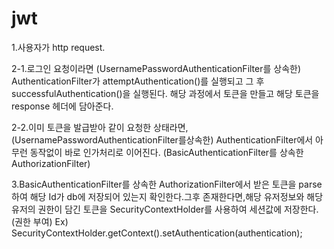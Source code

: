 # jwt
1.사용자가 http request.

2-1.로그인 요청이라면 (UsernamePasswordAuthenticationFilter를 상속한) AuthenticationFilter가
attemptAuthentication()를 실행되고 그 후 successfulAuthentication()을 실행된다.
해당 과정에서 토큰을 만들고 해당 토큰을 response 헤더에 담아준다.

2-2.이미 토큰을 발급받아 같이 요청한 상태라면, (UsernamePasswordAuthenticationFilter를상속한) AuthenticationFilter에서 아무런 동작없이 바로 인가처리로 이어진다.
(BasicAuthenticationFilter를 상속한 AuthorizationFilter)

3.BasicAuthenticationFilter를 상속한 AuthorizationFilter에서 받은 토큰을 parse하여 해당 Id가 db에
저장되어 있는지 확인한다.그후 존재한다면,해당 유저정보와 해당 유저의 권한이 담긴 토큰을
SecurityContextHolder를 사용하여 세션값에 저장한다.(권한 부여)
Ex) SecurityContextHolder.getContext().setAuthentication(authentication);